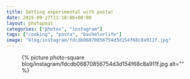 ```yaml
---
title: Getting experimental with pasta!
date: 2015-09-27T11:18:06+00:00
layout: photopost
categories: ["photos", "instagram"]
tags: ["cooking", "pasta", "bachelorlife"]
image: "blog/instagram/fdcdb06870856754d3d154f68c8a911f.jpg"
---
```


<figure class="photo photo--square">
  {% picture photo-square blog/instagram/fdcdb06870856754d3d154f68c8a911f.jpg alt="" %}
</figure>


